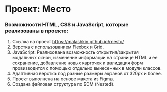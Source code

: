 # Проект: Место
### Возможности HTML, CSS и JavaScript, которые реализованы в проекте:
1. Ссылка на проект https://malashkin.github.io/mesto/
2. Верстка с использованием Flexbox и Grid.
3. JavaScript: Реализована возможность открытия/закрытия модальных окнон, изменение информации на странице HTML и ее сохранение, добавление новых карточек и валидация форм провизводится с помощью отдельно вынесенных в модули классов.
4. Адаптивная верстка под разные размеры экранов от 320px и более.
5. Проект выполнена на основе макета из Figma. 
6. Создана файловая структура по БЭМ (Nested). 
